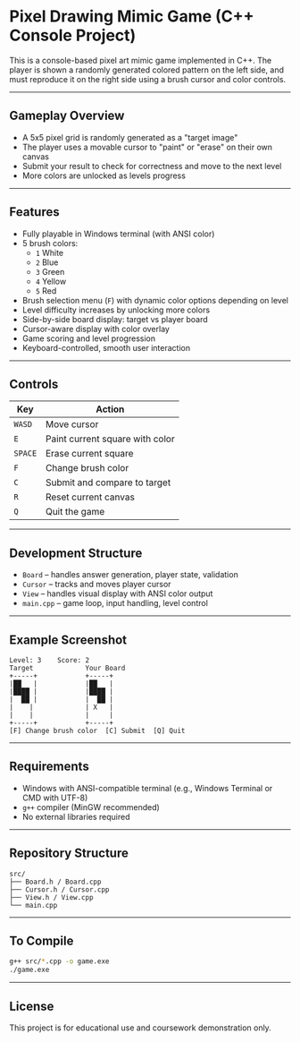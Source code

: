 # Pixel Drawing Mimic Game (C++ Console Project)

This is a console-based pixel art mimic game implemented in C++. The player is shown a randomly generated colored pattern on the left side, and must reproduce it on the right side using a brush cursor and color controls.

---

## Gameplay Overview

- A 5x5 pixel grid is randomly generated as a "target image"
- The player uses a movable cursor to "paint" or "erase" on their own canvas
- Submit your result to check for correctness and move to the next level
- More colors are unlocked as levels progress

---

## Features

- Fully playable in Windows terminal (with ANSI color)
- 5 brush colors:  
  - `1` White  
  - `2` Blue  
  - `3` Green  
  - `4` Yellow  
  - `5` Red  
- Brush selection menu (`F`) with dynamic color options depending on level
- Level difficulty increases by unlocking more colors
- Side-by-side board display: target vs player board
- Cursor-aware display with color overlay
- Game scoring and level progression
- Keyboard-controlled, smooth user interaction

---

## Controls

| Key     | Action                          |
|---------|---------------------------------|
| `WASD`  | Move cursor                     |
| `E`     | Paint current square with color |
| `SPACE` | Erase current square            |
| `F`     | Change brush color              |
| `C`     | Submit and compare to target    |
| `R`     | Reset current canvas            |
| `Q`     | Quit the game                   |

---

## Development Structure

- `Board`    – handles answer generation, player state, validation
- `Cursor`   – tracks and moves player cursor
- `View`     – handles visual display with ANSI color output
- `main.cpp` – game loop, input handling, level control

---

## Example Screenshot

```
Level: 3    Score: 2
Target             Your Board
+-----+            +-----+
|██   |            |██   |
|████ |            |████ |
|  ██ |            |  ██ |
|    |             | X   |
|    |             |     |
+-----+            +-----+
[F] Change brush color  [C] Submit  [Q] Quit
```

---

## Requirements

- Windows with ANSI-compatible terminal (e.g., Windows Terminal or CMD with UTF-8)
- `g++` compiler (MinGW recommended)
- No external libraries required

---

## Repository Structure

```
src/
├── Board.h / Board.cpp
├── Cursor.h / Cursor.cpp
├── View.h / View.cpp
└── main.cpp
```

---

## To Compile

```bash
g++ src/*.cpp -o game.exe
./game.exe
```

---

## License

This project is for educational use and coursework demonstration only.
